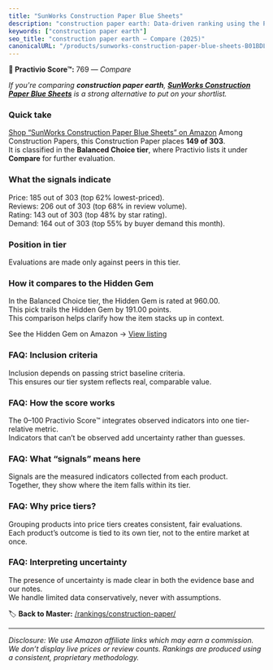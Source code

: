 ```yaml
---
title: "SunWorks Construction Paper Blue Sheets"
description: "construction paper earth: Data-driven ranking using the Practivio Score™. Positioned by quality, value, demand, findability, momentum."
keywords: ["construction paper earth"]
seo_title: "construction paper earth — Compare (2025)"
canonicalURL: "/products/sunworks-construction-paper-blue-sheets-B01BDL95E6/"
---
```


**🛒 Practivio Score™:** 769 — _Compare_


*If you're comparing **construction paper earth**, **[SunWorks Construction Paper Blue Sheets](https://www.amazon.com/dp/B01BDL95E6?tag=practivio-20)** is a strong alternative to put on your shortlist.*
### Quick take
[Shop “SunWorks Construction Paper Blue Sheets” on Amazon](https://www.amazon.com/dp/B01BDL95E6?tag=practivio-20)
Among Construction Papers, this Construction Paper places **149 of 303**.  
It is classified in the **Balanced Choice tier**, where Practivio lists it under **Compare** for further evaluation.

### What the signals indicate
Price: 185 out of 303 (top 62% lowest-priced).  
Reviews: 206 out of 303 (top 68% in review volume).  
Rating: 143 out of 303 (top 48% by star rating).  
Demand: 164 out of 303 (top 55% by buyer demand this month).

### Position in tier
Evaluations are made only against peers in this tier.

### How it compares to the Hidden Gem
In the Balanced Choice tier, the Hidden Gem is rated at 960.00.  
This pick trails the Hidden Gem by 191.00 points.  
This comparison helps clarify how the item stacks up in context.  

See the Hidden Gem on Amazon → [View listing](https://www.amazon.com/dp/B01AW5V7PE?tag=practivio-20)

### FAQ: Inclusion criteria
Inclusion depends on passing strict baseline criteria.  
This ensures our tier system reflects real, comparable value.

### FAQ: How the score works
The 0–100 Practivio Score™ integrates observed indicators into one tier-relative metric.  
Indicators that can’t be observed add uncertainty rather than guesses.

### FAQ: What “signals” means here
Signals are the measured indicators collected from each product.  
Together, they show where the item falls within its tier.

### FAQ: Why price tiers?
Grouping products into price tiers creates consistent, fair evaluations.  
Each product’s outcome is tied to its own tier, not to the entire market at once.

### FAQ: Interpreting uncertainty
The presence of uncertainty is made clear in both the evidence base and our notes.  
We handle limited data conservatively, never with assumptions.

<!-- Missing template for Compare/CompareWithinPriceClass -->


🏷️ **Back to Master:** [/rankings/construction-paper/](/rankings/construction-paper/)

---
_Disclosure: We use Amazon affiliate links which may earn a commission. We don’t display live prices or review counts. Rankings are produced using a consistent, proprietary methodology._
